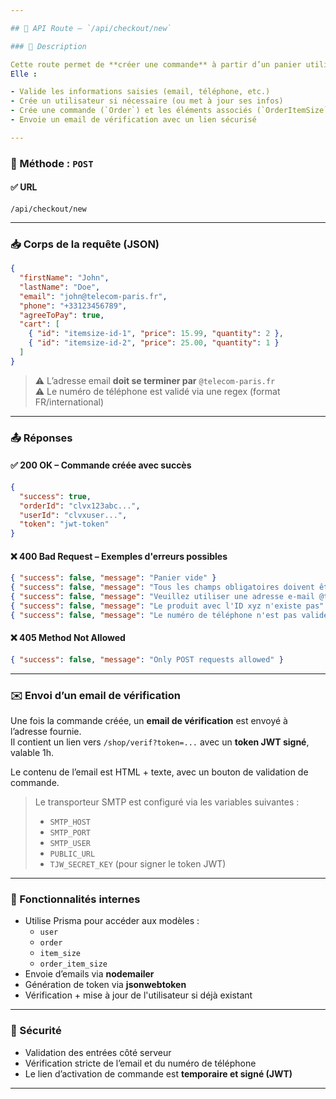 ```yaml
---

## 🧾 API Route – `/api/checkout/new`

### 📍 Description

Cette route permet de **créer une commande** à partir d’un panier utilisateur.  
Elle :

- Valide les informations saisies (email, téléphone, etc.)
- Crée un utilisateur si nécessaire (ou met à jour ses infos)
- Crée une commande (`Order`) et les éléments associés (`OrderItemSize`)
- Envoie un email de vérification avec un lien sécurisé

---
```


### 🔧 Méthode : `POST`

#### ✅ URL

```
/api/checkout/new
```

---

### 📥 Corps de la requête (JSON)

```json
{
  "firstName": "John",
  "lastName": "Doe",
  "email": "john@telecom-paris.fr",
  "phone": "+33123456789",
  "agreeToPay": true,
  "cart": [
    { "id": "itemsize-id-1", "price": 15.99, "quantity": 2 },
    { "id": "itemsize-id-2", "price": 25.00, "quantity": 1 }
  ]
}
```

> ⚠️ L’adresse email **doit se terminer par** `@telecom-paris.fr`  
> ⚠️ Le numéro de téléphone est validé via une regex (format FR/international)

---

### 📤 Réponses

#### ✅ 200 OK – Commande créée avec succès

```json
{
  "success": true,
  "orderId": "clvx123abc...",
  "userId": "clvxuser...",
  "token": "jwt-token"
}
```

#### ❌ 400 Bad Request – Exemples d'erreurs possibles

```json
{ "success": false, "message": "Panier vide" }
{ "success": false, "message": "Tous les champs obligatoires doivent être remplis" }
{ "success": false, "message": "Veuillez utiliser une adresse e-mail @telecom-paris.fr" }
{ "success": false, "message": "Le produit avec l'ID xyz n'existe pas" }
{ "success": false, "message": "Le numéro de téléphone n'est pas valide" }
```

#### ❌ 405 Method Not Allowed

```json
{ "success": false, "message": "Only POST requests allowed" }
```

---

### ✉️ Envoi d’un email de vérification

Une fois la commande créée, un **email de vérification** est envoyé à l’adresse fournie.  
Il contient un lien vers `/shop/verif?token=...` avec un **token JWT signé**, valable 1h.

Le contenu de l’email est HTML + texte, avec un bouton de validation de commande.

> Le transporteur SMTP est configuré via les variables suivantes :
>
> - `SMTP_HOST`
> - `SMTP_PORT`
> - `SMTP_USER`
> - `PUBLIC_URL`
> - `TJW_SECRET_KEY` (pour signer le token JWT)

---

### 🧠 Fonctionnalités internes

- Utilise Prisma pour accéder aux modèles :
  - `user`
  - `order`
  - `item_size`
  - `order_item_size`
- Envoie d’emails via **nodemailer**
- Génération de token via **jsonwebtoken**
- Vérification + mise à jour de l'utilisateur si déjà existant

---

### 🧪 Sécurité

- Validation des entrées côté serveur
- Vérification stricte de l’email et du numéro de téléphone
- Le lien d’activation de commande est **temporaire et signé (JWT)**

---

